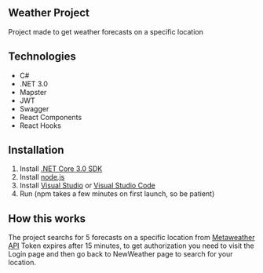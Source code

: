 ## Weather Project
Project made to get weather forecasts on a specific location

## Technologies

- C#
- .NET 3.0
- Mapster
- JWT
- Swagger
- React Components
- React Hooks 

## Installation

1. Install [.NET Core 3.0 SDK](https://dotnet.microsoft.com/download/dotnet-core/3.0)
2. Install [node.js](https://nodejs.org/en/download/) 
3. Install [Visual Studio](https://visualstudio.microsoft.com/vs/community/) or [Visual Studio Code](https://code.visualstudio.com/download)
4. Run (npm takes a few minutes on first launch, so be patient)

## How this works
The project searchs for 5 forecasts on a specific location from [Metaweather API](https://www.metaweather.com/api/)
Token expires after 15 minutes, to get authorization you need to visit the Login page and then go back to NewWeather page to search for your location.
